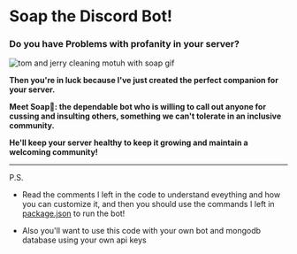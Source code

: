 # Soap the Discord Bot!

### Do you have Problems with profanity in your server?

![tom and jerry cleaning motuh with soap gif](https://media.tenor.com/RbOWIwfiCiwAAAAM/wash-mouth.gif)

**Then you're in luck because I've just created the perfect companion for your server.**

**Meet Soap🧼: the dependable bot who is willing to call out anyone for cussing and insulting others, something we can't tolerate in an inclusive community.**

**He'll keep your server healthy to keep it growing and maintain a welcoming community!**

___

P.S.
 -  Read the comments I left in the code to understand eveything and how you can customize it,
    and then you should use the commands I left in [package.json]('./package.json') to run the bot!

 - Also you'll want to use this code with your own bot and mongodb database using your own api keys
